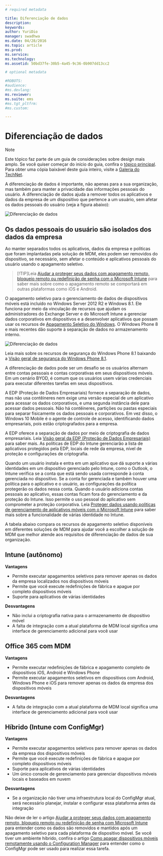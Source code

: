 ```yaml
---
# required metadata

title: Diferenciação de dados
description:
keywords:
author: YuriDio
manager: swadhwa
ms.date: 04/28/2016
ms.topic: article
ms.prod:
ms.service:
ms.technology:
ms.assetid: 50bd37fe-30b5-4a45-9c36-0b907dd13cc2

# optional metadata

#ROBOTS:
#audience:
#ms.devlang:
ms.reviewer: 
ms.suite: ems
#ms.tgt_pltfrm:
#ms.custom:

---
```


# Diferenciação de dados

>[!NOTE]
>Este tópico faz parte de um guia de considerações sobre design mais amplo. Se você quiser começar do início do guia, confira o [tópico principal](mdm-design-considerations-guide.md). Para obter uma cópia baixável deste guia inteiro, visite a [Galeria do TechNet](https://gallery.technet.microsoft.com/Mobile-Device-Management-7d401582).

A diferenciação de dados é importante, não apenas para a sua organização, mas também para manter a privacidade das informações pessoais do usuário. A diferenciação de dados ajuda a remover todos os aplicativos e dados da empresa de um dispositivo que pertence a um usuário, sem afetar os dados pessoais do usuário (veja a figura abaixo):

![Diferenciação de dados](./media/MDM_Figure_10.png)

## Os dados pessoais do usuário são isolados dos dados da empresa

Ao manter separados todos os aplicativos, dados da empresa e políticas que foram implantadas pela solução de MDM, eles podem ser removidos do dispositivo, se necessário, sem afetar o conteúdo e aplicativos pessoais do usuário usando o apagamento seletivo. 

>[!TIP]Leia [Ajudar a proteger seus dados com apagamento remoto, bloqueio remoto ou redefinição de senha com o Microsoft Intune](/intune/deployuse/help-protect-your-data-with-remote-wipe,-remote-lock,-or-passcode-reset-using-microsoft-intune) para saber mais sobre como o apagamento remoto se comportará em outras plataformas como iOS e Android. 

O apagamento seletivo para o gerenciamento de dados de dispositivos móveis está incluído no Windows Server 2012 R2 e Windows 8.1. Ele funciona por meio da vinculação de recursos que ajudam os administradores do Exchange Server e do Microsoft Intune a gerenciar dados corporativos em dispositivos e a desenvolver aplicativos que possam usar os recursos de [Apagamento Seletivo do Windows](https://technet.microsoft.com/library/dn486874.aspx).  O Windows Phone 8 e mais recentes dão suporte à separação de dados no armazenamento interno.

![Diferenciação de dados](./media/MDM_Figure_11.png)

Leia mais sobre os recursos de segurança do Windows Phone 8.1 baixando a [Visão geral de segurança do Windows Phone 8.1](http://www.microsoft.com/download/details.aspx?id=42509).

A diferenciação de dados pode ser um desafio se os usuários alternam entre contas pessoais e contas corporativas em seus dispositivos móveis. Em um cenário BYOD, é comum que os usuários usem várias credenciais para executar diferentes tarefas em seus dispositivos. 

A EDP (Proteção de Dados Empresariais) fornece a separação de dados, mas não usa contêineres nem exige uma versão especial de um aplicativo para acessar os dados corporativos, e uma segunda instância dele para acessar dados pessoais. Não há contêineres, partições ou pastas especiais para separar fisicamente os dados pessoais e corporativos. Em vez disso, o Windows 10 Mobile é o agente de controle de acesso, identificando dados empresariais, pois estão criptografados para a empresa. 

A EDP oferece a separação de dados por meio de criptografia de dados empresariais. Leia [Visão geral da EDP (Proteção de Dados Empresariais)](https://technet.microsoft.com/library/dn985838.aspx) para saber mais. As políticas de EDP do Intune gerenciarão a lista de aplicativos protegidos pela EDP, locais de rede da empresa, nível de proteção e configurações de criptografia.

Quando um usuário instala e entra em um aplicativo que dá suporte a várias identidades em um dispositivo gerenciado pelo Intune, como o Outlook, o Intune verifica se a conta que está sendo usada corresponde à conta gerenciada no dispositivo. Se a conta for gerenciada e também houver uma política para o aplicativo e o usuário, as configurações da política protegerão os dados nessa conta. Quando o usuário adiciona contas pessoais ao aplicativo, essas contas ficam fora do gerenciamento e da proteção do Intune. Isso permite o uso pessoal do aplicativo sem comprometer a proteção corporativa. Leia [Proteger dados usando políticas de gerenciamento de aplicativos móveis com o Microsoft Intune](/intune/deployuse/configure-and-deploy-mobile-application-management-policies-in-the-microsoft-intune-console) para saber mais sobre a funcionalidade de várias identidade no Intune. 

A tabela abaixo compara os recursos de apagamento seletivo disponíveis em diferentes soluções de MDM para ajudar você a escolher a solução de MDM que melhor atende aos requisitos de diferenciação de dados de sua organização.

## Intune (autônomo)

**Vantagens**

- Permite executar apagamentos seletivos para remover apenas os dados da empresa localizados nos dispositivos móveis
- Permite que você execute redefinições de fábrica e apague por completo dispositivos móveis
- Suporte para aplicativos de várias identidades

**Desvantagens**

- Não inclui a criptografia nativa para o armazenamento de dispositivo móvel
- A falta de integração com a atual plataforma de MDM local significa uma interface de gerenciamento adicional para você usar

## Office 365 com MDM

**Vantagens**

- Permite executar redefinições de fábrica e apagamento completo de dispositivos iOS, Android e Windows Phone
- Permite executar apagamentos seletivos em dispositivos com Android, Windows Phone e iOS para remover apenas os dados da empresa dos dispositivos móveis

**Desvantagens**

- A falta de integração com a atual plataforma de MDM local significa uma interface de gerenciamento adicional para você usar

## Híbrido (Intune com ConfigMgr)

**Vantagens**

- Permite executar apagamentos seletivos para remover apenas os dados da empresa dos dispositivos móveis
- Permite que você execute redefinições de fábrica e apague por completo dispositivos móveis
- Suporte para aplicativos de várias identidades
- Um único console de gerenciamento para gerenciar dispositivos móveis locais e baseados em nuvem

**Desvantagens**

- Se a organização não tiver uma infraestrutura local do ConfigMgr atual, será necessário planejar, instalar e configurar essa plataforma antes da integração

Não deixe de ler o artigo [Ajudar a proteger seus dados com apagamento remoto, bloqueio remoto ou redefinição de senha com Microsoft Intune](/intune/deployuse/help-protect-your-data-with-remote-wipe,-remote-lock,-or-passcode-reset-using-microsoft-intune) para entender como os dados são removidos e mantidos após um apagamento seletivo para cada plataforma de dispositivo móvel. Se você tiver um ambiente híbrido, confira o artigo [Como apagar dispositivos móveis remotamente usando o Configuration Manager](https://technet.microsoft.com/library/dn956981.aspx) para entender como o ConfigMgr pode ser usado para realizar essa tarefa.

<!--HONumber=Apr16_HO2-->


